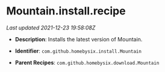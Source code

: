 # Mountain.install.recipe

_Last updated 2021-12-23 19:58:08Z_

- **Description**: Installs the latest version of Mountain.

- **Identifier**: `com.github.homebysix.install.Mountain`

- **Parent Recipes**: `com.github.homebysix.download.Mountain`